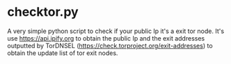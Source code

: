 checktor.py
========

A very simple python script to check if your public Ip it's a exit tor node. It's use https://api.ipify.org to obtain the public Ip and the exit addresses outputted by TorDNSEL (https://check.torproject.org/exit-addresses) to obtain the update list of tor exit nodes.





